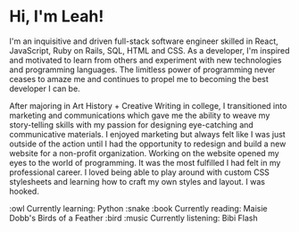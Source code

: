 # Hi, I'm Leah! 

I'm an inquisitive and driven full-stack software engineer skilled in React, JavaScript, Ruby on Rails, SQL, HTML and CSS. As a developer, I'm inspired and motivated to learn from others and experiment with new technologies and programming languages. The limitless power of programming never ceases to amaze me and continues to propel me to becoming the best developer I can be. 

After majoring in Art History + Creative Writing in college, I transitioned into marketing and communications which gave me the ability to weave my story-telling skills with my passion for designing eye-catching and communicative materials. I enjoyed marketing but always felt like I was just outside of the action until I had the opportunity to redesign and build a new website for a non-profit organization. Working on the website opened my eyes to the world of programming. It was the most fulfilled I had felt in my professional career. I loved being able to play around with custom CSS stylesheets and learning how to craft my own styles and layout. I was hooked.



:owl Currently learning: Python :snake 
:book Currently reading: Maisie Dobb's Birds of a Feather :bird 
:music Currently listening: Bibi Flash 
